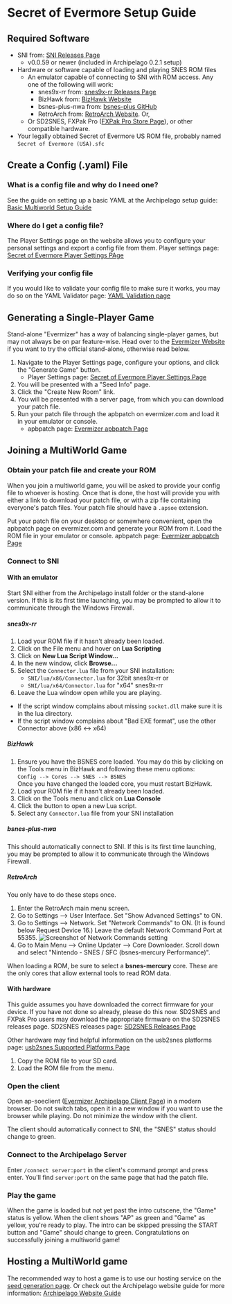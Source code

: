 # Secret of Evermore Setup Guide

## Required Software

- SNI from: [SNI Releases Page](https://github.com/alttpo/sni/releases)
    - v0.0.59 or newer (included in Archipelago 0.2.1 setup)
- Hardware or software capable of loading and playing SNES ROM files
    - An emulator capable of connecting to SNI with ROM access. Any one of the following will work:
        - snes9x-rr from: [snes9x-rr Releases Page](https://github.com/gocha/snes9x-rr/releases)
        - BizHawk from: [BizHawk Website](http://tasvideos.org/BizHawk.html)
        - bsnes-plus-nwa from: [bsnes-plus GitHub](https://github.com/black-sliver/bsnes-plus)
        - RetroArch from: [RetroArch Website](https://retroarch.com?page=platforms). Or,
    - Or SD2SNES, FXPak Pro ([FXPak Pro Store Page](https://krikzz.com/store/home/54-fxpak-pro.html)), or other
      compatible hardware.
- Your legally obtained Secret of Evermore US ROM file, probably named `Secret of Evermore (USA).sfc`

## Create a Config (.yaml) File

### What is a config file and why do I need one?

See the guide on setting up a basic YAML at the Archipelago setup
guide: [Basic Multiworld Setup Guide](/tutorial/archipelago/setup/en)

### Where do I get a config file?

The Player Settings page on the website allows you to configure your personal settings and export a config file from
them. Player settings page: [Secret of Evermore Player Settings PAge](/games/Secret%20of%20Evermore/player-settings)

### Verifying your config file

If you would like to validate your config file to make sure it works, you may do so on the YAML Validator
page: [YAML Validation page](/mysterycheck)

## Generating a Single-Player Game

Stand-alone "Evermizer" has a way of balancing single-player games, but may not always be on par feature-wise. Head over
to the [Evermizer Website](https://evermizer.com) if you want to try the official stand-alone, otherwise read below.

1. Navigate to the Player Settings page, configure your options, and click the "Generate Game" button.
    - Player Settings page: [Secret of Evermore Player Settings Page](/games/Secret%20of%20Evermore/player-settings)
2. You will be presented with a "Seed Info" page.
3. Click the "Create New Room" link.
4. You will be presented with a server page, from which you can download your patch file.
5. Run your patch file through the apbpatch on evermizer.com and load it in your emulator or console.
    * apbpatch page: [Evermizer apbpatch Page](https://evermizer.com/apbpatch)

## Joining a MultiWorld Game

### Obtain your patch file and create your ROM

When you join a multiworld game, you will be asked to provide your config file to whoever is hosting. Once that is done,
the host will provide you with either a link to download your patch file, or with a zip file containing everyone's patch
files. Your patch file should have a `.apsoe` extension.

Put your patch file on your desktop or somewhere convenient, open the apbpatch page on evermizer.com and generate your
ROM from it. Load the ROM file in your emulator or console. apbpatch
page: [Evermizer apbpatch Page](https://evermizer.com/apbpatch)

### Connect to SNI

#### With an emulator

Start SNI either from the Archipelago install folder or the stand-alone version. If this is its first time launching,
you may be prompted to allow it to communicate through the Windows Firewall.

##### snes9x-rr

1. Load your ROM file if it hasn't already been loaded.
2. Click on the File menu and hover on **Lua Scripting**
3. Click on **New Lua Script Window...**
4. In the new window, click **Browse...**
5. Select the `Connector.lua` file from your SNI installation:
    * `SNI/lua/x86/Connector.lua` for 32bit snes9x-rr or
    * `SNI/lua/x64/Connector.lua` for "x64" snes9x-rr
6. Leave the Lua window open while you are playing.

* If the script window complains about missing `socket.dll` make sure it is in the lua directory.
* If the script window complains about "Bad EXE format", use the other Connector above (x86 <-> x64)

##### BizHawk

1. Ensure you have the BSNES core loaded. You may do this by clicking on the Tools menu in BizHawk and following these
   menu options:  
   `Config --> Cores --> SNES --> BSNES`  
   Once you have changed the loaded core, you must restart BizHawk.
2. Load your ROM file if it hasn't already been loaded.
3. Click on the Tools menu and click on **Lua Console**
4. Click the button to open a new Lua script.
5. Select any `Connector.lua` file from your SNI installation

##### bsnes-plus-nwa

This should automatically connect to SNI. If this is its first time launching, you may be prompted to allow it to
communicate through the Windows Firewall.

##### RetroArch

You only have to do these steps once.

1. Enter the RetroArch main menu screen.
2. Go to Settings --> User Interface. Set "Show Advanced Settings" to ON.
3. Go to Settings --> Network. Set "Network Commands" to ON. (It is found below Request Device 16.) Leave the default
   Network Command Port at 55355.
![Screenshot of Network Commands setting](/static/assets/tutorial/retroarch-network-commands-en.png)
4. Go to Main Menu --> Online Updater --> Core Downloader. Scroll down and select "Nintendo - SNES / SFC (bsnes-mercury
   Performance)".

When loading a ROM, be sure to select a **bsnes-mercury** core. These are the only cores that allow external tools to
read ROM data.

#### With hardware

This guide assumes you have downloaded the correct firmware for your device. If you have not done so already, please do
this now. SD2SNES and FXPak Pro users may download the appropriate firmware on the SD2SNES releases page. SD2SNES
releases page: [SD2SNES Releases Page](https://github.com/RedGuyyyy/sd2snes/releases)

Other hardware may find helpful information on the usb2snes platforms
page: [usb2snes Supported Platforms Page](http://usb2snes.com/#supported-platforms)

1. Copy the ROM file to your SD card.
2. Load the ROM file from the menu.

### Open the client

Open ap-soeclient ([Evermizer Archipelago Client Page](http://evermizer.com/apclient)) in a modern browser. Do not
switch tabs, open it in a new window if you want to use the browser while playing. Do not minimize the window with the
client.

The client should automatically connect to SNI, the "SNES" status should change to green.

### Connect to the Archipelago Server

Enter `/connect server:port` in the client's command prompt and press enter. You'll find `server:port` on the same page
that had the patch file.

### Play the game

When the game is loaded but not yet past the intro cutscene, the "Game" status is yellow. When the client shows "AP" as
green and "Game" as yellow, you're ready to play. The intro can be skipped pressing the START button and "Game" should
change to green. Congratulations on successfully joining a multiworld game!

## Hosting a MultiWorld game

The recommended way to host a game is to use our hosting service on the [seed generation page](/generate). Or check out
the Archipelago website guide for more information: [Archipelago Website Guide](/tutorial/archipelago/using_website/en)
